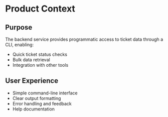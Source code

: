 # Product Context

## Purpose
The backend service provides programmatic access to ticket data through a CLI, enabling:
- Quick ticket status checks
- Bulk data retrieval
- Integration with other tools

## User Experience
- Simple command-line interface
- Clear output formatting
- Error handling and feedback
- Help documentation